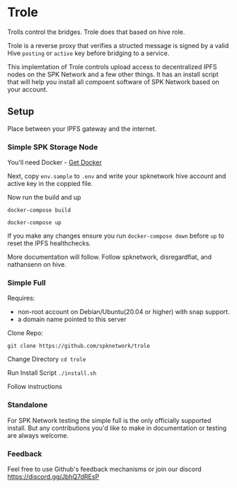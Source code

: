 # Trole

Trolls control the bridges. Trole does that based on hive role.

Trole is a reverse proxy that verifies a structed message is signed by a valid Hive `posting` or `active` key before bridging to a service. 

This implemtation of Trole controls upload access to decentralized IPFS nodes on the SPK Network and a few other things. It has an install script that will help you install all compoent software of SPK Network based on your account. 

## Setup

Place between your IPFS gateway and the internet.

### Simple SPK Storage Node

You'll need Docker - [Get Docker](https://docs.docker.com/get-docker/)

Next, copy `env.sample` to `.env` and write your spknetwork hive account and active key in the coppied file.

Now run the build and up

`docker-compose build`

`docker-compose up`

If you make any changes ensure you run `docker-compose down` before `up` to reset the IPFS healthchecks.

More documentation will follow. Follow spknetwork, disregardfiat, and nathansenn on hive.

### Simple Full

Requires:
* non-root account on Debian/Ubuntu(20.04 or higher) with snap support.
* a domain name pointed to this server

Clone Repo:

`git clone https://github.com/spknetwork/trole`

Change Directory `cd trole`

Run Install Script `./install.sh`

Follow instructions

### Standalone

For SPK Network testing the simple full is the only officially supported install. But any contributions you'd like to make in documentation or testing are always welcome.

### Feedback

Feel free to use Github's feedback mechanisms or join our discord https://discord.gg/JbhQ7dREsP